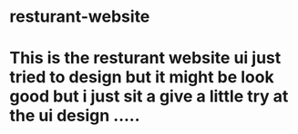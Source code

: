 # resturant-website


# This is the resturant website ui just tried to design but it might be look good but i just sit a give a little try at the ui design .....


